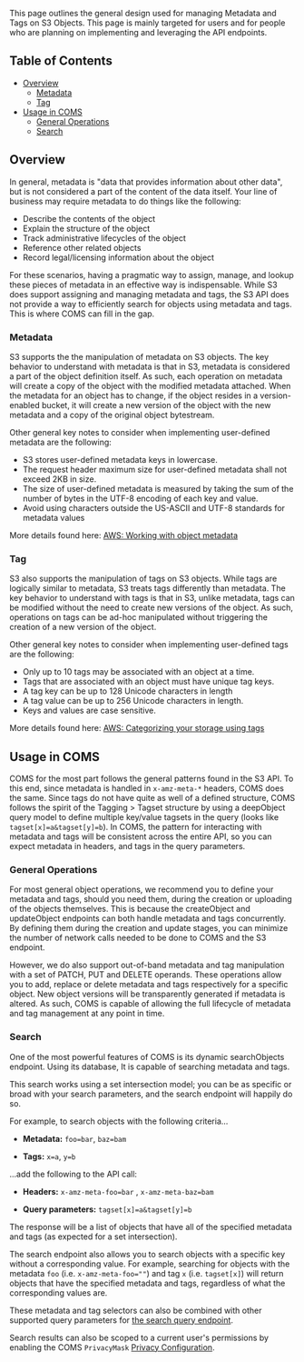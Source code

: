 This page outlines the general design used for managing Metadata and Tags on S3 Objects. This page is mainly targeted for users and for people who are planning on implementing and leveraging the API endpoints.

## Table of Contents

- [Overview](#overview)
  - [Metadata](#metadata)
  - [Tag](#tag)
- [Usage in COMS](#usage-in-coms)
  - [General Operations](#general-operations)
  - [Search](#search)

## Overview

In general, metadata is "data that provides information about other data", but is not considered a part of the content of the data itself. Your line of business may require metadata to do things like the following:

- Describe the contents of the object
- Explain the structure of the object
- Track administrative lifecycles of the object
- Reference other related objects
- Record legal/licensing information about the object

For these scenarios, having a pragmatic way to assign, manage, and lookup these pieces of metadata in an effective way is indispensable. While S3 does support assigning and managing metadata and tags, the S3 API does not provide a way to efficiently search for objects using metadata and tags. This is where COMS can fill in the gap.

### Metadata

S3 supports the the manipulation of metadata on S3 objects. The key behavior to understand with metadata is that in S3, metadata is considered a part of the object definition itself. As such, each operation on metadata will create a copy of the object with the modified metadata attached. When the metadata for an object has to change, if the object resides in a version-enabled bucket, it will create a new version of the object with the new metadata and a copy of the original object bytestream.

Other general key notes to consider when implementing user-defined metadata are the following:

- S3 stores user-defined metadata keys in lowercase.
- The request header maximum size for user-defined metadata shall not exceed 2KB in size.
- The size of user-defined metadata is measured by taking the sum of the number of bytes in the UTF-8 encoding of each key and value.
- Avoid using characters outside the US-ASCII and UTF-8 standards for metadata values

More details found here: [AWS: Working with object metadata](https://docs.aws.amazon.com/AmazonS3/latest/userguide/UsingMetadata.html)

### Tag

S3 also supports the manipulation of tags on S3 objects. While tags are logically similar to metadata, S3 treats tags differently than metadata. The key behavior to understand with tags is that in S3, unlike metadata, tags can be modified without the need to create new versions of the object. As such, operations on tags can be ad-hoc manipulated without triggering the creation of a new version of the object.

Other general key notes to consider when implementing user-defined tags are the following:

- Only up to 10 tags may be associated with an object at a time.
- Tags that are associated with an object must have unique tag keys.
- A tag key can be up to 128 Unicode characters in length
- A tag value can be up to 256 Unicode characters in length.
- Keys and values are case sensitive.

More details found here: [AWS: Categorizing your storage using tags](https://docs.aws.amazon.com/AmazonS3/latest/userguide/object-tagging.html)

## Usage in COMS

COMS for the most part follows the general patterns found in the S3 API. To this end, since metadata is handled in `x-amz-meta-*` headers, COMS does the same. Since tags do not have quite as well of a defined structure, COMS follows the spirit of the Tagging > Tagset structure by using a deepObject query model to define multiple key/value tagsets in the query (looks like `tagset[x]=a&tagset[y]=b`). In COMS, the pattern for interacting with metadata and tags will be consistent across the entire API, so you can expect metadata in headers, and tags in the query parameters.

### General Operations

For most general object operations, we recommend you to define your metadata and tags, should you need them, during the creation or uploading of the objects themselves. This is because the createObject and updateObject endpoints can both handle metadata and tags concurrently. By defining them during the creation and update stages, you can minimize the number of network calls needed to be done to COMS and the S3 endpoint.

However, we do also support out-of-band metadata and tag manipulation with a set of PATCH, PUT and DELETE operands. These operations allow you to add, replace or delete metadata and tags respectively for a specific object. New object versions will be transparently generated if metadata is altered. As such, COMS is capable of allowing the full lifecycle of metadata and tag management at any point in time.

### Search

One of the most powerful features of COMS is its dynamic searchObjects endpoint. Using its database, It is capable of searching metadata and tags.

This search works using a set intersection model; you can be as specific or broad with your search parameters, and the search endpoint will happily do so.

For example, to search objects with the following criteria...

* **Metadata:** `foo=bar`, `baz=bam`

* **Tags:** `x=a`, `y=b`

...add the following to the API call:

* **Headers:** `x-amz-meta-foo=bar` ,  `x-amz-meta-baz=bam`

* **Query parameters:** `tagset[x]=a&tagset[y]=b`

The response will be a list of objects that have all of the specified metadata and tags (as expected for a set intersection).

The search endpoint also allows you to search objects with a specific key without a corresponding value. For example, searching for objects with the metadata `foo` (i.e. `x-amz-meta-foo=""`) and tag `x` (i.e. `tagset[x]`) will return objects that have the specified metadata and tags, regardless of what the corresponding values are.

These metadata and tag selectors can also be combined with other supported query parameters for [the search query endpoint](https://coms-dev.api.gov.bc.ca/api/v1/docs#tag/Object/operation/searchObjects).

Search results can also be scoped to a current user's permissions by enabling the COMS `PrivacyMask` [Privacy Configuration](Config.md#privacy-controls).
